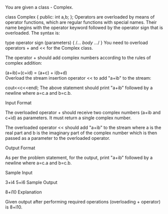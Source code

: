 You are given a class - Complex.

class Complex
{
public:
    int a,b;
};
Operators are overloaded by means of operator functions, which are regular functions with special names. Their name begins with the operator keyword followed by the operator sign that is overloaded. The syntax is:

type operator sign (parameters) { /*... body ...*/ }
You need to overload operators + and << for the Complex class.

The operator + should add complex numbers according to the rules of complex addition:

(a+ib)+(c+id) = (a+c) + i(b+d)  
Overload the stream insertion operator << to add "a+ib" to the stream:

cout<<c<<endl;
The above statement should print "a+ib" followed by a newline where a=c.a  and b=c.b.

Input Format

The overloaded operator + should receive two complex numbers (a+ib and c+id) as parameters. It must return a single complex number.

The overloaded operator << should add "a+ib" to the stream where a is the real part and b is the imaginary part of the complex number which is then passed as a parameter to the overloaded operator.

Output Format

As per the problem statement, for the output, print "a+ib" followed by a newline where a=c.a  and b=c.b.

Sample Input

3+i4
5+i6
Sample Output

8+i10
Explanation

Given output after performing required operations (overloading + operator) is 8+i10.